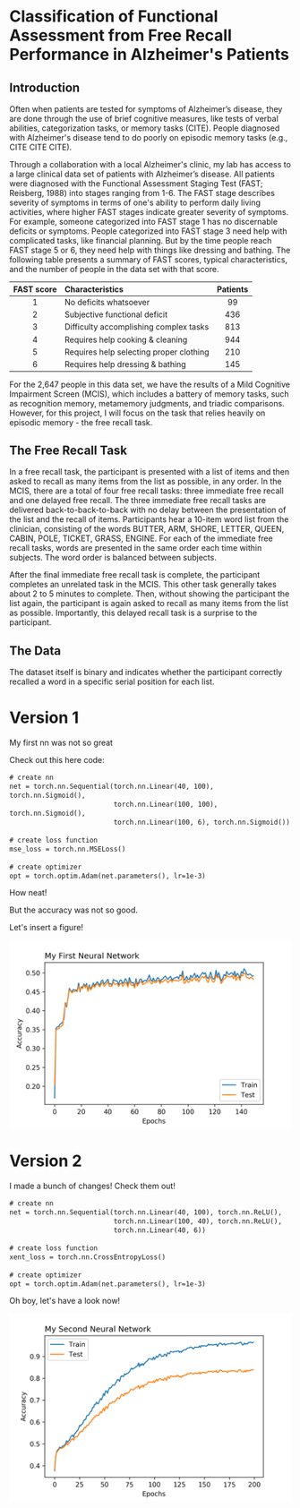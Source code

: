 Classification of Functional Assessment from Free Recall Performance in Alzheimer's Patients
============================================================================================

Introduction
------------
Often when patients are tested for symptoms of Alzheimer’s disease, they are done through the use of brief cognitive measures, like tests of verbal abilities, categorization tasks, or memory tasks (CITE). People diagnosed with Alzheimer's disease tend to do poorly on episodic memory tasks (e.g., CITE CITE CITE).

Through a collaboration with a local Alzheimer's clinic, my lab has access to a large clinical data set of patients with Alzheimer’s disease. All patients were diagnosed with the Functional Assessment Staging Test (FAST; Reisberg, 1988) into stages ranging from 1-6. The FAST stage describes severity of symptoms in terms of one's ability to perform daily living activities, where higher FAST stages indicate greater severity of symptoms. For example, someone categorized into FAST stage 1 has no discernable deficits or symptoms. People categorized into FAST stage 3 need help with complicated tasks, like financial planning. But by the time people reach FAST stage 5 or 6, they need help with things like dressing and bathing. The following table presents a summary of FAST scores, typical characteristics, and the number of people in the data set with that score.

| FAST score | Characteristics                         | Patients |
|:----------:|:--------------------------------------- |:--------:|
| 1          | No deficits whatsoever                  | 99       |
| 2          | Subjective functional deficit           | 436      |
| 3          | Difficulty accomplishing complex tasks  | 813      |
| 4          | Requires help cooking & cleaning        | 944      |
| 5          | Requires help selecting proper clothing | 210      |
| 6          | Requires help dressing & bathing        | 145      |

For the 2,647 people in this data set, we have the results of a Mild Cognitive Impairment Screen (MCIS), which includes a battery of memory tasks, such as recognition memory, metamemory judgments, and triadic comparisons. However, for this project, I will focus on the task that relies heavily on episodic memory - the free recall task.

The Free Recall Task
--------------------
In a free recall task, the participant is presented with a list of items and then asked to recall as many items from the list as possible, in any order. In the MCIS, there are a total of four free recall tasks: three immediate free recall and one delayed free recall. The three immediate free recall tasks are delivered back-to-back-to-back with no delay between the presentation of the list and the recall of items. Participants hear a 10-item word list from the clinician, consisting of the words BUTTER, ARM, SHORE, LETTER, QUEEN, CABIN, POLE, TICKET, GRASS, ENGINE. For each of the immediate free recall tasks, words are presented in the same order each time within subjects. The word order is balanced between subjects.

After the final immediate free recall task is complete, the participant completes an unrelated task in the MCIS. This other task generally takes about 2 to 5 minutes to complete. Then, without showing the participant the list again, the participant is again asked to recall as many items from the list as possible. Importantly, this delayed recall task is a surprise to the participant.

The Data
--------
The dataset itself is binary and indicates whether the participant correctly recalled a word in a specific serial position for each list. 

# Version 1
My first nn was not so great

Check out this here code:

    # create nn
    net = torch.nn.Sequential(torch.nn.Linear(40, 100), torch.nn.Sigmoid(),
                              torch.nn.Linear(100, 100), torch.nn.Sigmoid(),
                              torch.nn.Linear(100, 6), torch.nn.Sigmoid())
                              
    # create loss function
    mse_loss = torch.nn.MSELoss()

    # create optimizer
    opt = torch.optim.Adam(net.parameters(), lr=1e-3)
    
How neat!

But the accuracy was not so good.

Let's insert a figure!

![alt text][first_nn]

[first_nn]: https://github.com/hollywestfall/nnml/blob/master/first_nn.png "My First Neural Network"

# Version 2
I made a bunch of changes! Check them out!

    # create nn
    net = torch.nn.Sequential(torch.nn.Linear(40, 100), torch.nn.ReLU(), 
                              torch.nn.Linear(100, 40), torch.nn.ReLU(),
                              torch.nn.Linear(40, 6))
                          
    # create loss function
    xent_loss = torch.nn.CrossEntropyLoss()

    # create optimizer
    opt = torch.optim.Adam(net.parameters(), lr=1e-3)

Oh boy, let's have a look now!

![alt text][second_nn]

[second_nn]: https://github.com/hollywestfall/nnml/blob/master/second_nn.png "My Second Neural Network"
